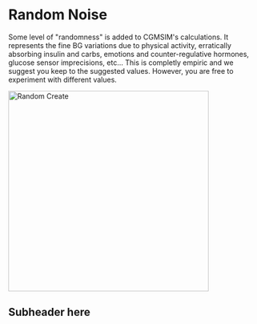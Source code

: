 # Random Noise 
Some level of "randomness" is added to CGMSIM's calculations. It represents the fine BG variations due to physical activity, erratically absorbing insulin and carbs, emotions and counter-regulative hormones, glucose sensor imprecisions, etc... This is completly empiric and we suggest you keep to the suggested values. However, you are free to experiment with different values.

<img src="/img/profile_mobile_noise.jpg" alt="Random Create" width="400"/>

## Subheader here

<br>